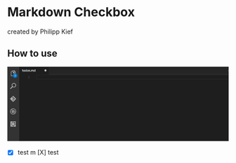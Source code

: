 # Markdown Checkbox

created by Philipp Kief

## How to use

![Preview](./app-preview.gif)

* [X] test
m [X] test 